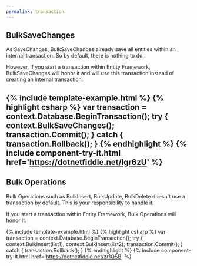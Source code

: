 ```yaml
---
permalink: transaction
---
```


## BulkSaveChanges
As SaveChanges, BulkSaveChanges already save all entities within an internal transaction. So by default, there is nothing to do.

However, if you start a transaction within Entity Framework, BulkSaveChanges will honor it and will use this transaction instead of creating an internal transaction.

{% include template-example.html %} 
{% highlight csharp %}
var transaction = context.Database.BeginTransaction();
try
{
	context.BulkSaveChanges();
	transaction.Commit();
}
catch
{
	transaction.Rollback();
}
{% endhighlight %}
{% include component-try-it.html href='https://dotnetfiddle.net/Igr6zU' %}
---

## Bulk Operations
Bulk Operations such as BulkInsert, BulkUpdate, BulkDelete doesn't use a transaction by default. This is your responsibility to handle it.

If you start a transaction within Entity Framework, Bulk Operations will honor it.

{% include template-example.html %} 
{% highlight csharp %}
var transaction = context.Database.BeginTransaction();
try
{
	context.BulkInsert(list1);
	context.BulkInsert(list2);
	transaction.Commit();
}
catch
{
	transaction.Rollback();
}
{% endhighlight %}
{% include component-try-it.html href='https://dotnetfiddle.net/zr1QSB' %}
